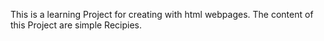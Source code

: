 
This is a learning Project for creating with html webpages. 
The content of this Project are simple Recipies.
